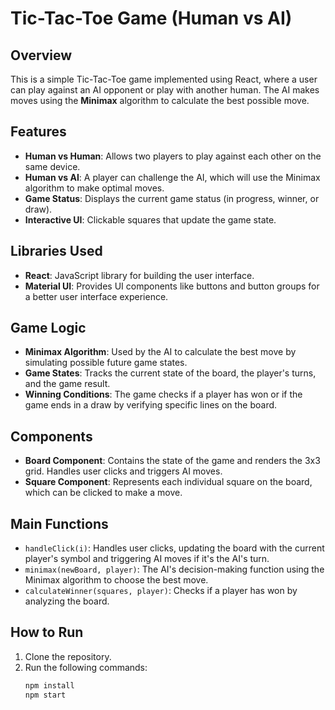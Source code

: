 # Tic-Tac-Toe Game (Human vs AI)

## Overview
This is a simple Tic-Tac-Toe game implemented using React, where a user can play against an AI opponent or play with another human. The AI makes moves using the **Minimax** algorithm to calculate the best possible move.

## Features
- **Human vs Human**: Allows two players to play against each other on the same device.
- **Human vs AI**: A player can challenge the AI, which will use the Minimax algorithm to make optimal moves.
- **Game Status**: Displays the current game status (in progress, winner, or draw).
- **Interactive UI**: Clickable squares that update the game state.

## Libraries Used
- **React**: JavaScript library for building the user interface.
- **Material UI**: Provides UI components like buttons and button groups for a better user interface experience.

## Game Logic
- **Minimax Algorithm**: Used by the AI to calculate the best move by simulating possible future game states.
- **Game States**: Tracks the current state of the board, the player's turns, and the game result.
- **Winning Conditions**: The game checks if a player has won or if the game ends in a draw by verifying specific lines on the board.

## Components
- **Board Component**: Contains the state of the game and renders the 3x3 grid. Handles user clicks and triggers AI moves.
- **Square Component**: Represents each individual square on the board, which can be clicked to make a move.

## Main Functions
- `handleClick(i)`: Handles user clicks, updating the board with the current player's symbol and triggering AI moves if it's the AI's turn.
- `minimax(newBoard, player)`: The AI's decision-making function using the Minimax algorithm to choose the best move.
- `calculateWinner(squares, player)`: Checks if a player has won by analyzing the board.

## How to Run
1. Clone the repository.
2. Run the following commands:
   ```bash
   npm install
   npm start
